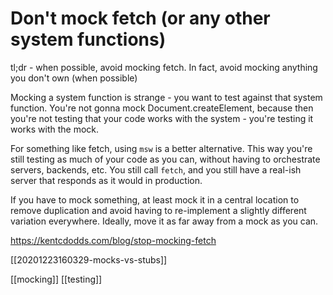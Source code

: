 # Don't mock fetch (or any other system functions)

tl;dr - when possible, avoid mocking fetch. In fact, avoid mocking anything you don't own (when possible)

Mocking a system function is strange - you want to test against that system function. You're not gonna mock Document.createElement, because then you're not testing that your code works with the system - you're testing it works with the mock.

For something like fetch, using `msw` is a better alternative. This way you're still testing as much of your code as you can, without having to orchestrate servers, backends, etc. You still call `fetch`, and you still have a real-ish server that responds as it would in production.

If you have to mock something, at least mock it in a central location to remove duplication and avoid having to re-implement a slightly different variation everywhere. Ideally, move it as far away from a mock as you can.

https://kentcdodds.com/blog/stop-mocking-fetch

[[20201223160329-mocks-vs-stubs]]

[[mocking]]
[[testing]]